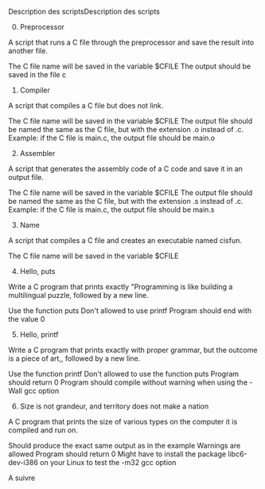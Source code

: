 Description des scriptsDescription des scripts

0. Preprocessor
 
A script that runs a C file through the preprocessor and save the result into another file.

The C file name will be saved in the variable $CFILE
The output should be saved in the file c


1. Compiler

A script that compiles a C file but does not link.

The C file name will be saved in the variable $CFILE
The output file should be named the same as the C file, but with the extension .o instead of .c.
Example: if the C file is main.c, the output file should be main.o


2. Assembler

A script that generates the assembly code of a C code and save it in an output file.

The C file name will be saved in the variable $CFILE
The output file should be named the same as the C file, but with the extension .s instead of .c.
Example: if the C file is main.c, the output file should be main.s


3. Name

A script that compiles a C file and creates an executable named cisfun.

The C file name will be saved in the variable $CFILE



4. Hello, puts

Write a C program that prints exactly "Programming is like building a multilingual puzzle, followed by a new line.

Use the function puts
Don't allowed to use printf
Program should end with the value 0


5. Hello, printf

Write a C program that prints exactly with proper grammar, but the outcome is a piece of art,, followed by a new line.

Use the function printf
Don't allowed to use the function puts
Program should return 0
Program should compile without warning when using the -Wall gcc option



6. Size is not grandeur, and territory does not make a nation

A C program that prints the size of various types on the computer it is compiled and run on.

Should produce the exact same output as in the example
Warnings are allowed
Program should return 0
Might have to install the package libc6-dev-i386 on your Linux to test the -m32 gcc option

A suivre
